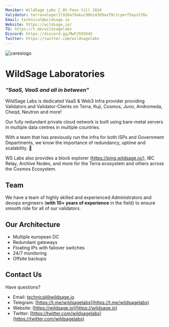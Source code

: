 ```yaml
---
Moniker: WildSage Labs 🧙 0% Fees till 2024
Validator: terravaloper1l920a79akuc98hz4389axf9ctcymrf5ays578x
Email: technical@wildsage.io
Website: https://wildsage.io/
TG: https://t.me/wildsagelabs
Discord: https://discord.gg/MwFJ593X45
Twitter: https://twitter.com/wildsagelabs
---
```



 ![cereslogo](https://wildsage.io/resources/transparent/WildSage_Transparent_RGB_lockup.png)

# WildSage Laboratories
### _**“SaaS, VaaS and all in between”**_

WildSage Labs is dedicated VaaS & Web3 Infra provider providing Validators and Validator-Clients on Terra, Kuji, Cosmos, Juno, Andromeda, Cheqd, Neutron and more!

Our fully redundant private cloud network is built using bare-metal servers in multiple data centres in multiple countries.

With a team that has previously run the infra for both ISPs and Government Departments, we know the importance of redundancy, uptime and scalability. 💪

WS Labs also provides a block explorer (https://ping.wildsage.io/), IBC Relay, Archive Nodes, and more for the Terra ecosystem and others across the Cosmos Ecosystem.
## Team

We have a team of highly skilled and experienced Administrators and devops engineers (**with 10+ years of experience** in the field) to ensure smooth ride for all of our validators.

## Our Architecture

* Multiple european DC
* Redundant gateways
* Floating IPs with failover switches
* 24/7 monitoring
* Offsite backups

## Contact Us

Have questions?
* Email: [technical@wildsage.io](technical@wildsage.io)
* Telegram: [https://t.me/wildsagelabs](https://t.me/wildsagelabs)
* Website: [https://wildsage.io](https://wildsage.io)
* Twitter: [https://twitter.com/wildsagelabs](https://twitter.com/wildsagelabs)
